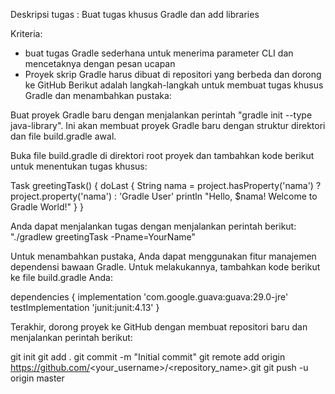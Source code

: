 Deskripsi tugas :
Buat tugas khusus Gradle dan add libraries

Kriteria:
- buat tugas Gradle sederhana untuk menerima parameter CLI dan mencetaknya dengan pesan ucapan
- Proyek skrip Gradle harus dibuat di repositori yang berbeda dan dorong ke GitHub
Berikut adalah langkah-langkah untuk membuat tugas khusus Gradle dan menambahkan pustaka:

Buat proyek Gradle baru dengan menjalankan perintah "gradle init --type java-library". Ini akan membuat proyek Gradle baru dengan struktur direktori dan file build.gradle awal.

Buka file build.gradle di direktori root proyek dan tambahkan kode berikut untuk menentukan tugas khusus:

Task greetingTask() {
    doLast {
        String nama = project.hasProperty('nama') ? project.property('nama') : 'Gradle User'
        println "Hello, $nama! Welcome to Gradle World!"
    }
}

Anda dapat menjalankan tugas dengan menjalankan perintah berikut: "./gradlew greetingTask -Pname=YourName"

Untuk menambahkan pustaka, Anda dapat menggunakan fitur manajemen dependensi bawaan Gradle. Untuk melakukannya, tambahkan kode berikut ke file build.gradle Anda:

dependencies {
implementation 'com.google.guava:guava:29.0-jre'
testImplementation 'junit:junit:4.13'
}

Terakhir, dorong proyek ke GitHub dengan membuat repositori baru dan menjalankan perintah berikut:

git init
git add .
git commit -m "Initial commit"
git remote add origin https://github.com/<your_username>/<repository_name>.git
git push -u origin master
